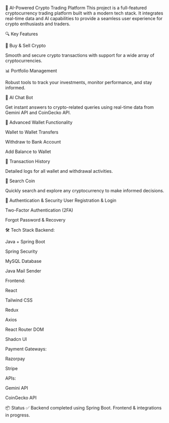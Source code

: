 🚀 AI-Powered Crypto Trading Platform
This project is a full-featured cryptocurrency trading platform built with a modern tech stack. It integrates real-time data and AI capabilities to provide a seamless user experience for crypto enthusiasts and traders.

🔍 Key Features

💸 Buy & Sell Crypto

Smooth and secure crypto transactions with support for a wide array of cryptocurrencies.

📊 Portfolio Management

Robust tools to track your investments, monitor performance, and stay informed.

🤖 AI Chat Bot

Get instant answers to crypto-related queries using real-time data from Gemini API and CoinGecko API.

🔐 Advanced Wallet Functionality

Wallet to Wallet Transfers

Withdraw to Bank Account

Add Balance to Wallet

📜 Transaction History

Detailed logs for all wallet and withdrawal activities.

🔎 Search Coin

Quickly search and explore any cryptocurrency to make informed decisions.

🔐 Authentication & Security
User Registration & Login

Two-Factor Authentication (2FA)

Forgot Password & Recovery

🛠 Tech Stack
Backend:

Java + Spring Boot

Spring Security

MySQL Database

Java Mail Sender

Frontend:

React

Tailwind CSS

Redux

Axios

React Router DOM

Shadcn UI

Payment Gateways:

Razorpay

Stripe

APIs:

Gemini API

CoinGecko API

📦 Status
✅ Backend completed using Spring Boot.
Frontend & integrations in progress.
